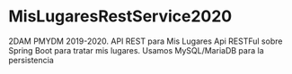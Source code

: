 # MisLugaresRestService2020
2DAM PMYDM 2019-2020. API REST para Mis Lugares 
Api RESTFul sobre Spring Boot para tratar mis lugares.
Usamos MySQL/MariaDB para la persistencia
